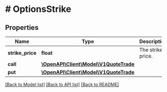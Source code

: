 # # OptionsStrike

## Properties

Name | Type | Description | Notes
------------ | ------------- | ------------- | -------------
**strike_price** | **float** | The strike price. | [optional]
**call** | [**\OpenAPI\Client\Model\V1QuoteTrade**](V1QuoteTrade.md) |  | [optional]
**put** | [**\OpenAPI\Client\Model\V1QuoteTrade**](V1QuoteTrade.md) |  | [optional]

[[Back to Model list]](../../README.md#models) [[Back to API list]](../../README.md#endpoints) [[Back to README]](../../README.md)
